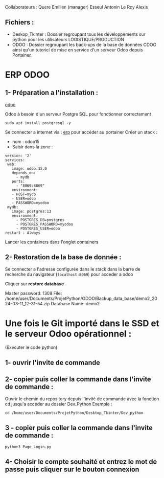  Collaborateurs : Quere Emilien (manager)
                Esseul Antonin
                Le Roy Alexis

## Fichiers :

- Deskop_Tkinter : Dossier regroupant tous les développements sur python pour les utilisateurs LOGISTIQUE/PRODUCTION
- ODOO  : Dossier regroupant les back-ups de la base de données ODOO ainsi qu'un tutoriel de mise en service d'un serveur Odoo depuis Portainer.

# ERP ODOO

## 1- Préparation a l'installation :

[odoo](https://www.odoo.com/documentation/15.0/fr/administration/install/packages.html)

Odoo à besoin d'un serveur Postgre SQL pour fonctionner correctement

 ```
sudo apt install postgresql -y
 ```

Se connecter a internet via : [erp](http://localhost:9000/#!/home) pour accéder au portainer
Créer un stack : 
- nom : odoo15
- Saisir dans la zone :

  
 ```
version: '2'
services:
  web:
    image: odoo:15.0
    depends_on:
      - mydb
    ports:
      - "8069:8069"
    environment:
    - HOST=mydb
    - USER=odoo
    - PASSWORD=myodoo
  mydb:
    image: postgres:13
    environment:
      - POSTGRES_DB=postgres
      - POSTGRES_PASSWORD=myodoo
      - POSTGRES_USER=odoo
restart : Always
```

Lancer les containers dans l'onglet containers


## 2- Restoration de la base de donnée :

Se connecter a l'adresse configurée dans le stack dans la barre de recherche du navigateur (`localhost:8069`) pour acceder a odoo

Cliquer sur **restore database**

Master password: 1308
File: /home/user/Documents/ProjetPython/ODOO/Backup_data_base/demo2_2024-03-11_12-31-54.zip
Database Name: demo2


# Une fois le Git importé dans le SSD et le serveur Odoo opérationnel :
(Executer le code python)
 
## 1- ouvrir l'invite de commande

## 2- copier puis coller la commande dans l'invite de commande :

Ouvrir le chemin du repository depuis l'invité de commande avec la fonction cd jusqu'a accéder au dossier Dev_Python
Exemple : 

```
cd /home/user/Documents/ProjetPython/Desktop_Tkinter/Dev_python
```
 
## 3 - copier puis coller la commande dans l'invite de commande :  
 
``` 
python3 Page_Login.py
```

 
## 4- Choisir le compte souhaité et entrez le mot de passe puis cliquer sur le bouton connexion


